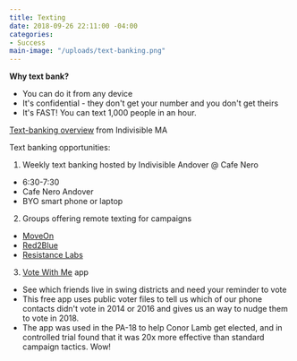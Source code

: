 ```yaml
---
title: Texting
date: 2018-09-26 22:11:00 -04:00
categories:
- Success
main-image: "/uploads/text-banking.png"
---
```


**Why text bank?**
* You can do it from any device
* It's confidential - they don't get your number and you don't get theirs
* It's FAST! You can text 1,000 people in an hour.

[Text-banking overview](https://www.indivisible-ma.org/training-texting) from Indivisible MA

Text banking opportunities:
1. Weekly text banking hosted by Indivisible Andover @ Cafe Nero
* 6:30-7:30
* Cafe Nero Andover
* BYO smart phone or laptop

2. Groups offering remote texting for campaigns
* [MoveOn](https://bit.ly/2Iu0Wsa)
* [Red2Blue](https://red2blue.org/texting/)
* [Resistance Labs](https://resistancelabs.com/volunteer)

3. [Vote With Me](https://votewithme.us/) app
* See which friends live in swing districts and need your reminder to vote
* This free app uses public voter files to tell us which of our phone contacts didn't vote in 2014 or 2016 and gives us an way to nudge them to vote in 2018. 
* The app was used in the PA-18 to help Conor Lamb get elected, and in controlled trial found that it was 20x more effective than standard campaign tactics. Wow!

